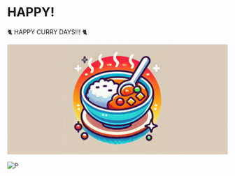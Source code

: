 # HAPPY!

🐈 HAPPY CURRY DAYS!!! 🐈

![](/images/curry_everyday_wide1.png)


![P](https://cdn.profile-image.st-hatena.com/users/curryoki/profile.png)

